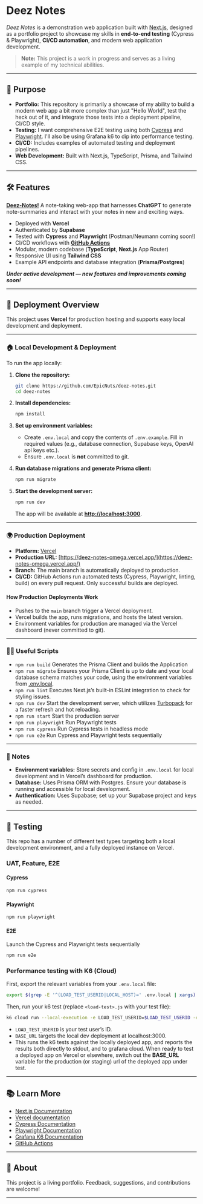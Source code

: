 # Deez Notes

_Deez Notes_ is a demonstration web application built with [Next.js](https://nextjs.org), designed as a portfolio project to showcase my skills in **end-to-end testing** (Cypress & Playwright), **CI/CD automation**, and modern web application development.

> **Note:** This project is a work in progress and serves as a living example of my technical abilities.

---

## 🚀 Purpose

- **Portfolio:** This repository is primarily a showcase of my ability to build a modern web app a bit more complex than just "Hello World", test the heck out of it, and integrate those tests into a deployment pipeline, CI/CD style.
- **Testing:** I want comprehensive E2E testing using both [Cypress](https://www.cypress.io/) and [Playwright](https://playwright.dev/). I'll also be using Grafana k6 to dip into performance testing. 
- **CI/CD:** Includes examples of automated testing and deployment pipelines.
- **Web Development:** Built with Next.js, TypeScript, Prisma, and Tailwind CSS.

---

## 🛠️ Features

**[Deez-Notes!](https://deez-notes-omega.vercel.app/)** A note-taking web-app that harnesses **ChatGPT** to generate note-summaries and interact with your notes in new and exciting ways.
- Deployed with **Vercel**
- Authenticated by **Supabase** 
- Tested with **Cypress** and **Playwright** (Postman/Neumann coming soon!)
- CI/CD workflows with **[GitHub Actions](https://github.com/EpicNuts/deez-notes/actions)**
- Modular, modern codebase (**TypeScript**, **Next.js** App Router)
- Responsive UI using **Tailwind CSS**
- Example API endpoints and database integration (**Prisma/Postgres**)

***Under active development — new features and improvements coming soon!***

---

## 🚀 Deployment Overview

This project uses **Vercel** for production hosting and supports easy local development and deployment.

---

### 🏠 Local Development & Deployment

To run the app locally:

1. **Clone the repository:**
   ```bash
   git clone https://github.com/EpicNuts/deez-notes.git
   cd deez-notes
   ```

2. **Install dependencies:**
   ```bash
   npm install
   ```

3. **Set up environment variables:**
   - Create `.env.local` and copy the contents of `.env.example`. Fill in required values (e.g., database connection, Supabase keys, OpenAI api keys etc.).
   - Ensure `.env.local` is **not** committed to git.

4. **Run database migrations and generate Prisma client:**
   ```bash
   npm run migrate
   ```

5. **Start the development server:**
   ```bash
   npm run dev
   ```
   The app will be available at **[http://localhost:3000](http://localhost:3000)**.

---

### 🌍 Production Deployment

- **Platform:** [Vercel](https://vercel.com/)
- **Production URL:** [https://deez-notes-omega.vercel.app/](https://deez-notes-omega.vercel.app/)
- **Branch:** The main branch is automatically deployed to production.
- **CI/CD:** GitHub Actions run automated tests (Cypress, Playwright, linting, build) on every pull request. Only successful builds are deployed.

#### **How Production Deployments Work**
- Pushes to the `main` branch trigger a Vercel deployment.
- Vercel builds the app, runs migrations, and hosts the latest version.
- Environment variables for production are managed via the Vercel dashboard (never committed to git).

---

### 🧑‍💻 Useful Scripts

- `npm run build`       Generates the Prisma Client and builds the Application
- `npm run migrate`    Ensures your Prisma Client is up to date and your local database schema matches your code, using the environment variables from [.env.local](/.env.local).
- `npm run lint`       Executes Next.js’s built-in ESLint integration to check for styling issues.
- `npm run dev`        Start the development server, which utilizes [Turbopack](https://turbo.build/pack) for a faster refresh and hot reloading.
- `npm run start`      Start the production server
- `npm run playwright` Run Playwright tests
- `npm run cypress`    Run Cypress tests in headless mode
- `npm run e2e`        Run Cypress and Playwright tests sequentially

---

### 📝 Notes

- **Environment variables:** Store secrets and config in `.env.local` for local development and in Vercel’s dashboard for production.
- **Database:** Uses Prisma ORM with Postgres. Ensure your database is running and accessible for local development.
- **Authentication:** Uses Supabase; set up your Supabase project and keys as needed.

---

## 🧪 Testing

This repo has a number of different test types targeting both a local development environment, and a fully deployed instance on Vercel. 

### UAT, Feature, E2E

#### Cypress

```bash
npm run cypress
```

#### Playwright

```bash
npm run playwright
```

#### E2E
Launch the Cypress and Playwright tests sequentially
```bash
npm run e2e
```

### Performance testing with K6 (Cloud)

First, export the relevant variables from your `.env.local` file:

```bash
export $(grep -E '^(LOAD_TEST_USERID|LOCAL_HOST)=' .env.local | xargs)
```

Then, run your k6 test (replace `<load-test>.js` with your test file):

```bash
k6 cloud run --local-execution -e LOAD_TEST_USERID=$LOAD_TEST_USERID -e BASE_URL=$LOCAL_HOST k6/loadtests/<load-test>.js
```

- `LOAD_TEST_USERID` is your test user’s ID.
- `BASE_URL` targets the local dev deployment at localhost:3000.
- This runs the k6 tests against the locally deployed app, and reports the results both directly to stdout, and to grafana cloud. When ready to test a deployed app on Vercel or elsewhere, switch out the **BASE_URL** variable for the production (or staging) url of the deployed app under test.

---

## 📚 Learn More

- [Next.js Documentation](https://nextjs.org/docs)
- [Vercel documentation](https://vercel.com/docs) 
- [Cypress Documentation](https://docs.cypress.io/)
- [Playwright Documentation](https://playwright.dev/docs/intro)
- [Grafana K6 Documentation](https://grafana.com/docs/k6/latest/testing-guides/api-load-testing/)
- [GitHub Actions](https://docs.github.com/en/actions)

---

## 👋 About

This project is a living portfolio. Feedback, suggestions, and contributions are welcome!

---

